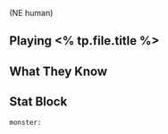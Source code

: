 (NE human)
## Playing <% tp.file.title %>
## What They Know
## Stat Block

```statblock
monster:
```
